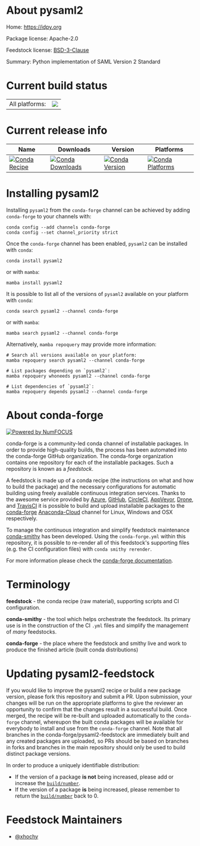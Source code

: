 About pysaml2
=============

Home: https://idpy.org

Package license: Apache-2.0

Feedstock license: [BSD-3-Clause](https://github.com/conda-forge/pysaml2-feedstock/blob/main/LICENSE.txt)

Summary: Python implementation of SAML Version 2 Standard

Current build status
====================


<table><tr><td>All platforms:</td>
    <td>
      <a href="https://dev.azure.com/conda-forge/feedstock-builds/_build/latest?definitionId=15180&branchName=main">
        <img src="https://dev.azure.com/conda-forge/feedstock-builds/_apis/build/status/pysaml2-feedstock?branchName=main">
      </a>
    </td>
  </tr>
</table>

Current release info
====================

| Name | Downloads | Version | Platforms |
| --- | --- | --- | --- |
| [![Conda Recipe](https://img.shields.io/badge/recipe-pysaml2-green.svg)](https://anaconda.org/conda-forge/pysaml2) | [![Conda Downloads](https://img.shields.io/conda/dn/conda-forge/pysaml2.svg)](https://anaconda.org/conda-forge/pysaml2) | [![Conda Version](https://img.shields.io/conda/vn/conda-forge/pysaml2.svg)](https://anaconda.org/conda-forge/pysaml2) | [![Conda Platforms](https://img.shields.io/conda/pn/conda-forge/pysaml2.svg)](https://anaconda.org/conda-forge/pysaml2) |

Installing pysaml2
==================

Installing `pysaml2` from the `conda-forge` channel can be achieved by adding `conda-forge` to your channels with:

```
conda config --add channels conda-forge
conda config --set channel_priority strict
```

Once the `conda-forge` channel has been enabled, `pysaml2` can be installed with `conda`:

```
conda install pysaml2
```

or with `mamba`:

```
mamba install pysaml2
```

It is possible to list all of the versions of `pysaml2` available on your platform with `conda`:

```
conda search pysaml2 --channel conda-forge
```

or with `mamba`:

```
mamba search pysaml2 --channel conda-forge
```

Alternatively, `mamba repoquery` may provide more information:

```
# Search all versions available on your platform:
mamba repoquery search pysaml2 --channel conda-forge

# List packages depending on `pysaml2`:
mamba repoquery whoneeds pysaml2 --channel conda-forge

# List dependencies of `pysaml2`:
mamba repoquery depends pysaml2 --channel conda-forge
```


About conda-forge
=================

[![Powered by
NumFOCUS](https://img.shields.io/badge/powered%20by-NumFOCUS-orange.svg?style=flat&colorA=E1523D&colorB=007D8A)](https://numfocus.org)

conda-forge is a community-led conda channel of installable packages.
In order to provide high-quality builds, the process has been automated into the
conda-forge GitHub organization. The conda-forge organization contains one repository
for each of the installable packages. Such a repository is known as a *feedstock*.

A feedstock is made up of a conda recipe (the instructions on what and how to build
the package) and the necessary configurations for automatic building using freely
available continuous integration services. Thanks to the awesome service provided by
[Azure](https://azure.microsoft.com/en-us/services/devops/), [GitHub](https://github.com/),
[CircleCI](https://circleci.com/), [AppVeyor](https://www.appveyor.com/),
[Drone](https://cloud.drone.io/welcome), and [TravisCI](https://travis-ci.com/)
it is possible to build and upload installable packages to the
[conda-forge](https://anaconda.org/conda-forge) [Anaconda-Cloud](https://anaconda.org/)
channel for Linux, Windows and OSX respectively.

To manage the continuous integration and simplify feedstock maintenance
[conda-smithy](https://github.com/conda-forge/conda-smithy) has been developed.
Using the ``conda-forge.yml`` within this repository, it is possible to re-render all of
this feedstock's supporting files (e.g. the CI configuration files) with ``conda smithy rerender``.

For more information please check the [conda-forge documentation](https://conda-forge.org/docs/).

Terminology
===========

**feedstock** - the conda recipe (raw material), supporting scripts and CI configuration.

**conda-smithy** - the tool which helps orchestrate the feedstock.
                   Its primary use is in the construction of the CI ``.yml`` files
                   and simplify the management of *many* feedstocks.

**conda-forge** - the place where the feedstock and smithy live and work to
                  produce the finished article (built conda distributions)


Updating pysaml2-feedstock
==========================

If you would like to improve the pysaml2 recipe or build a new
package version, please fork this repository and submit a PR. Upon submission,
your changes will be run on the appropriate platforms to give the reviewer an
opportunity to confirm that the changes result in a successful build. Once
merged, the recipe will be re-built and uploaded automatically to the
`conda-forge` channel, whereupon the built conda packages will be available for
everybody to install and use from the `conda-forge` channel.
Note that all branches in the conda-forge/pysaml2-feedstock are
immediately built and any created packages are uploaded, so PRs should be based
on branches in forks and branches in the main repository should only be used to
build distinct package versions.

In order to produce a uniquely identifiable distribution:
 * If the version of a package **is not** being increased, please add or increase
   the [``build/number``](https://docs.conda.io/projects/conda-build/en/latest/resources/define-metadata.html#build-number-and-string).
 * If the version of a package **is** being increased, please remember to return
   the [``build/number``](https://docs.conda.io/projects/conda-build/en/latest/resources/define-metadata.html#build-number-and-string)
   back to 0.

Feedstock Maintainers
=====================

* [@xhochy](https://github.com/xhochy/)

